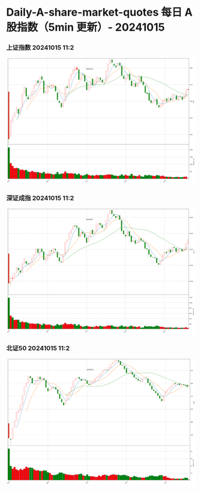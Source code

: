 
# Daily-A-share-market-quotes 每日 A 股指数（5min 更新）- 20241015

### 上证指数 20241015 11:2
![](./fig/2024/10/20241015-sh000001.png)

### 深证成指 20241015 11:2
![](./fig/2024/10/20241015-sz399001.png)

### 北证50 20241015 11:2
![](./fig/2024/10/20241015-bj899050.png)
